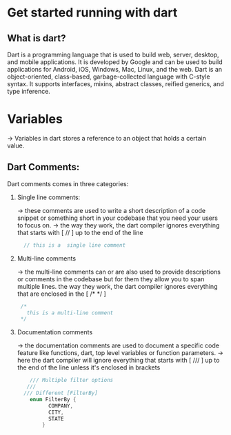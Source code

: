 # Get started running with dart

## What is dart? 

Dart is a programming language that is used to build web, server, desktop, and mobile applications. It is developed by Google and can be used to build applications for Android, iOS, Windows, Mac, Linux, and the web. Dart is an object-oriented, class-based, garbage-collected language with C-style syntax. It supports interfaces, mixins, abstract classes, reified generics, and type inference.

# Variables

-> Variables in dart stores a reference to an object that holds a certain value.


## Dart Comments: 

Dart comments comes in three categories: 

1. Single line comments: 
    
    -> these comments are used to write a short description of a code snippet or something short in your codebase that you need your users to focus on.
    -> the way they work, the dart compiler ignores everything that starts with [ // ] up to the end of the line

    ```dart
      // this is a  single line comment
    ```

2. Multi-line comments
    
    -> the multi-line comments can or are also used to provide descriptions or comments in the codebase but for them they allow you to span multiple lines. the way they work, the dart compiler ignores everything that are enclosed in the [ /*  */ ]

    ```dart
     /*
       this is a multi-line comment
     */
    ```
3. Documentation comments

    -> the documentation comments are used to document a specific code feature like functions, dart, top level variables or function parameters.
    -> here the dart compiler will ignore everything that starts with [ /// ] up to the end of the line  unless it's enclosed in brackets

    ```dart
        /// Multiple filter options
       ///
      /// Different [FilterBy]
        enum FilterBy {
              COMPANY,
              CITY,
              STATE
            }
    ```
